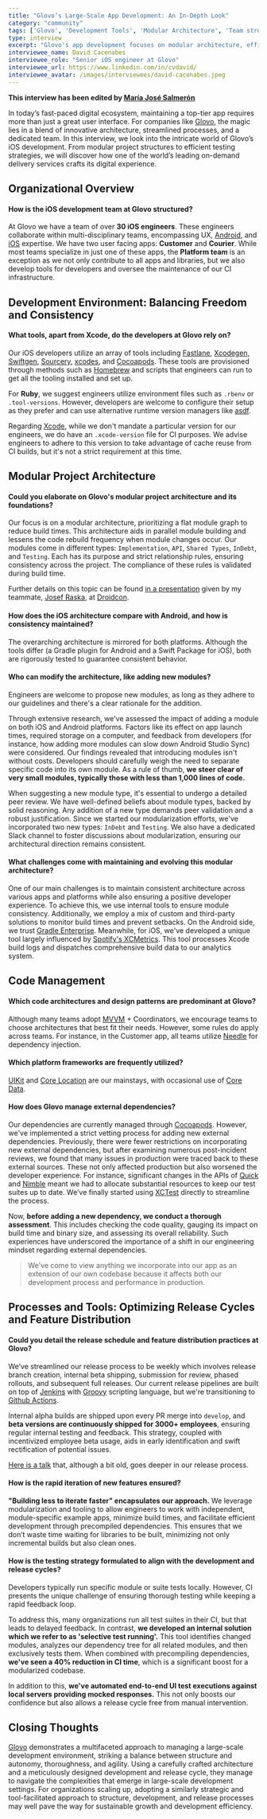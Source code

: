 ```yaml
---
title: "Glovo’s Large-Scale App Development: An In-Depth Look"
category: "community"
tags: ['Glovo', 'Development Tools', 'Modular Architecture', 'Team structure', 'Dependency Injection']
type: interview
excerpt: "Glovo's app development focuses on modular architecture, efficient processes, and a robust team to ensure a top-tier digital experience."
interviewee_name: David Cacenabes
interviewee_role: "Senior iOS engineer at Glovo"
interviewee_url: https://www.linkedin.com/in/cvdavid/
interviewee_avatar: /images/interviewees/david-cacenabes.jpeg
---
```


**This interview has been edited by [María José Salmerón](https://www.linkedin.com/in/mariajosesalmeron/)**

In today’s fast-paced digital ecosystem, maintaining a top-tier app requires more than just a great user interface. For companies like [Glovo](https://glovoapp.com/), the magic lies in a blend of innovative architecture, streamlined processes, and a dedicated team. In this interview, we look into the intricate world of Glovo’s iOS development. From modular project structures to efficient testing strategies, we will discover how one of the world’s leading on-demand delivery services crafts its digital experience.

## Organizational Overview

#### How is the iOS development team at Glovo structured?

At Glovo we have a team of over **30 iOS engineers**. These engineers collaborate within multi-disciplinary teams, encompassing UX, [Android](https://www.android.com), and [iOS](https://en.wikipedia.org/wiki/IOS) expertise. We have two user facing apps: **Customer** and **Courier**. While most teams specialize in just one of these apps, the **Platform team** is an exception as we not only contribute to all apps and libraries, but we also develop tools for developers and oversee the maintenance of our CI infrastructure.

## Development Environment: Balancing Freedom and Consistency

#### What tools, apart from Xcode, do the developers at Glovo rely on?

Our iOS developers utilize an array of tools including [Fastlane](https://github.com/fastlane/fastlane), [Xcodegen](https://github.com/yonaskolb/XcodeGen), [Swiftgen](https://github.com/SwiftGen/SwiftGen), [Sourcery](https://github.com/krzysztofzablocki/Sourcery), [xcodes](https://github.com/XcodesOrg/xcodes), and [Cocoapods](https://github.com/CocoaPods/CocoaPods). These tools are provisioned through methods such as [Homebrew](https://brew.sh) and scripts that engineers can run to get all the tooling installed and set up.

For **Ruby**, we suggest engineers utilize environment files such as `.rbenv` or `.tool-versions`. However, developers are welcome to configure their setup as they prefer and can use alternative runtime version managers like [asdf](https://asdf-vm.com).

Regarding [Xcode](https://en.wikipedia.org/wiki/Xcode), while we don't mandate a particular version for our engineers, we do have an `.xcode-version` file for CI purposes. We advise engineers to adhere to this version to take advantage of cache reuse from CI builds, but it's not a strict requirement at this time.

## Modular Project Architecture

#### Could you elaborate on Glovo's modular project architecture and its foundations?

Our focus is on a modular architecture, prioritizing a flat module graph to reduce build times. This architecture aids in parallel module building and lessens the code rebuild frequency when module changes occur. Our modules come in different types: `Implementation`, `API`, `Shared Types`, `InDebt`, and `Testing`. Each has its purpose and strict relationship rules, ensuring consistency across the project. The compliance of these rules is validated during build time.


Further details on this topic can be found [in a presentation](https://www.droidcon.com/2022/11/15/modularization-flatten-your-graph-and-get-the-real-benefits/) given by my teammate, [Josef Raska](https://twitter.com/josef_raska), at [Droidcon](https://www.droidcon.com).

#### How does the iOS architecture compare with Android, and how is consistency maintained?

The overarching architecture is mirrored for both platforms. Although the tools differ (a Gradle plugin for Android and a Swift Package for iOS), both are rigorously tested to guarantee consistent behavior.

#### Who can modify the architecture, like adding new modules?

Engineers are welcome to propose new modules, as long as they adhere to our guidelines and there's a clear rationale for the addition.

Through extensive research, we've assessed the impact of adding a module on both iOS and Android platforms. Factors like its effect on app launch times, required storage on a computer, and feedback from developers (for instance, how adding more modules can slow down Android Studio Sync) were considered. Our findings revealed that introducing modules isn't without costs. Developers should carefully weigh the need to separate specific code into its own module. As a rule of thumb, **we steer clear of very small modules, typically those with less than 1,000 lines of code.**

When suggesting a new module type, it's essential to undergo a detailed peer review. We have well-defined beliefs about module types, backed by solid reasoning. Any addition of a new type demands peer validation and a robust justification. Since we started our modularization efforts, we've incorporated two new types: `InDebt` and `Testing`. We also have a dedicated Slack channel to foster discussions about modularization, ensuring our architectural direction remains consistent.

#### What challenges come with maintaining and evolving this modular architecture?

One of our main challenges is to maintain consistent architecture across various apps and platforms while also ensuring a positive developer experience. To achieve this, we use internal tools to ensure module consistency. Additionally, we employ a mix of custom and third-party solutions to monitor build times and prevent setbacks. On the Android side, we trust [Gradle Enterprise](https://gradle.com). Meanwhile, for iOS, we've developed a unique tool largely influenced by [Spotify's XCMetrics](https://xcmetrics.io/). This tool processes Xcode build logs and dispatches comprehensive build data to our analytics system.

## Code Management

#### Which code architectures and design patterns are predominant at Glovo?

Although many teams adopt [MVVM](https://en.wikipedia.org/wiki/Model–view–viewmodel) + Coordinators, we encourage teams to choose architectures that best fit their needs. However, some rules do apply across teams. For instance, in the Customer app, all teams utilize [Needle](https://github.com/uber/needle) for dependency injection.

#### Which platform frameworks are frequently utilized?

[UIKit](https://developer.apple.com/documentation/uikit) and [Core Location](https://developer.apple.com/documentation/corelocation) are our mainstays, with occasional use of [Core Data](https://developer.apple.com/documentation/coredata/).

#### How does Glovo manage external dependencies?

Our dependencies are currently managed through [Cocoapods](https://cocoapods.org). However, we've implemented a strict vetting process for adding new external dependencies. Previously, there were fewer restrictions on incorporating new external dependencies, but after examining numerous post-incident reviews, we found that many issues in production were traced back to these external sources. These not only affected production but also worsened the developer experience. For instance, significant changes in the APIs of [Quick](https://github.com/Quick/Quick) and [Nimble](https://github.com/Quick/nimble) meant we had to allocate substantial resources to keep our test suites up to date. We’ve finally started using [XCTest](https://developer.apple.com/documentation/xctest) directly to streamline the process.

Now, **before adding a new dependency, we conduct a thorough assessment**. This includes checking the code quality, gauging its impact on build time and binary size, and assessing its overall reliability. Such experiences have underscored the importance of a shift in our engineering mindset regarding external dependencies.

> We've come to view anything we incorporate into our app as an extension of our own codebase because it affects both our development process and performance in production.

## Processes and Tools: Optimizing Release Cycles and Feature Distribution

#### Could you detail the release schedule and feature distribution practices at Glovo?

We’ve streamlined our release process to be weekly which involves release branch creation,  internal beta shipping, submission for review, phased rollouts, and subsequent full releases. Our current release pipelines are built on top of [Jenkins](https://www.jenkins.io) with [Groovy](https://groovy-lang.org) scripting language, but we're transitioning to [Github Actions](https://docs.github.com/en/actions).

Internal alpha builds are shipped upon every PR merge into `develop`, and **beta versions are continuously shipped for 3000+ employees**, ensuring regular internal testing and feedback. This strategy, coupled with incentivized employee beta usage, aids in early identification and swift rectification of potential issues.

[Here is a talk](https://youtu.be/QIprGMU2S20) that, although a bit old, goes deeper in our release process.

#### How is the rapid iteration of new features ensured?

**"Building less to iterate faster" encapsulates our approach.** We leverage modularization and tooling to allow engineers to work with independent, module-specific example apps, minimize build times, and facilitate efficient development through precompiled dependencies. This ensures that we don’t waste time waiting for libraries to be built, minimizing not only incremental builds but also clean ones.

#### How is the testing strategy formulated to align with the development and release cycles?

Developers typically run specific module or suite tests locally. However, CI presents the unique challenge of ensuring thorough testing while keeping a rapid feedback loop.

To address this, many organizations run all test suites in their CI, but that leads to delayed feedback. In contrast, **we developed an internal solution which we refer to as 'selective test running'.** This tool identifies changed modules, analyzes our dependency tree for all related modules, and then exclusively tests them. When combined with precompiling dependencies, **we've seen a 40% reduction in CI time**, which is a significant boost for a modularized codebase.

In addition to this, **we've automated end-to-end UI test executions against local servers providing mocked responses.** This not only boosts our confidence but also allows a release cycle free from manual intervention.

## Closing Thoughts

[Glovo](https://glovoapp.com) demonstrates a multifaceted approach to managing a large-scale development environment, striking a balance between structure and autonomy, thoroughness, and agility. Using a carefully crafted architecture and a meticulously designed development and release cycle, they manage to navigate the complexities that emerge in large-scale development settings. For organizations scaling up, adopting a similarly strategic and tool-facilitated approach to structure, development, and release processes may well pave the way for sustainable growth and development efficiency.
